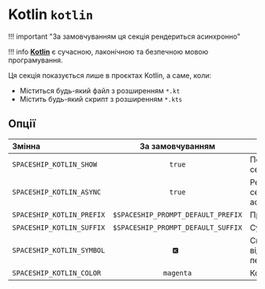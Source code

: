 # Kotlin `kotlin`

!!! important "За замовчуванням ця секція рендериться асинхронно"

!!! info
    [**Kotlin**](https://kotlinlang.org/) є сучасною, лаконічною та безпечною мовою програмування.

    

Ця секція показується лише в проєктах Kotlin, а саме, коли:

- Міститься будь-який файл з розширенням `*.kt`
- Містить будь-який скрипт з розширенням `*.kts`

## Опції

| Змінна                    |          За замовчуванням          | Пояснення                               |
| :------------------------ | :--------------------------------: | --------------------------------------- |
| `SPACESHIP_KOTLIN_SHOW`   |               `true`               | Показати секцію                         |
| `SPACESHIP_KOTLIN_ASYNC`  |               `true`               | Рендерити секцію асинхронно             |
| `SPACESHIP_KOTLIN_PREFIX` | `$SPACESHIP_PROMPT_DEFAULT_PREFIX` | Префікс секції                          |
| `SPACESHIP_KOTLIN_SUFFIX` | `$SPACESHIP_PROMPT_DEFAULT_SUFFIX` | Суфікс секції                           |
| `SPACESHIP_KOTLIN_SYMBOL` |                `🅺 `               | Символ, що відображається перед секцією |
| `SPACESHIP_KOTLIN_COLOR`  |              `magenta`             | Колір секції                            |

